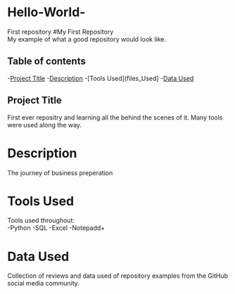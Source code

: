 # Hello-World-
First repository 
#My First Repository  
My example of what a good repository would look like. 

## Table of contents 

-[Project Title](project_link) 
-[Description](description_link)
-[Tools Used](files_Used]
-[Data Used](data_used) 

## Project Title 
First ever repositry and learning all the behind the scenes of it. Many tools were used along the way.
# Description 
The journey of business preperation

# Tools Used
Tools used throughout:  
-Python
-SQL
-Excel
-Notepadd+

# Data Used 
Collection of reviews and data used of repository examples from the GitHub social media community. 
